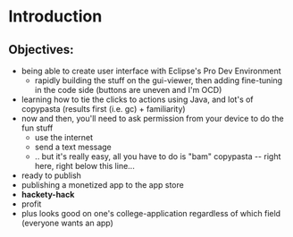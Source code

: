 Introduction
============


Objectives:
-----------

* being able to create user interface with Eclipse's Pro Dev Environment
  * rapidly building the stuff on the gui-viewer, then adding fine-tuning in the code side (buttons are uneven and I'm OCD)
* learning how to tie the clicks to actions using Java, and lot's of copypasta (results first (i.e. gc) + familiarity)
* now and then, you'll need to ask permission from your device to do the fun stuff
  * use the internet
  * send a text message
  * .. but it's really easy, all you have to do is "bam" copypasta -- right here, right below this line...
* ready to publish
* publishing a monetized app to the app store
* **hackety-hack**
* profit
* plus looks good on one's college-application regardless of which field (everyone wants an app)

